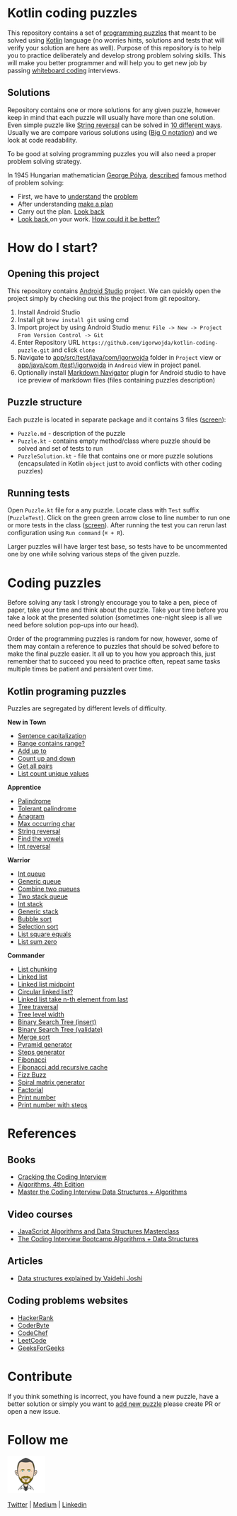 # Kotlin coding puzzles

This repository contains a set of [programming puzzles](#kotlin-programing-puzzles) that meant to be solved using
[Kotlin](https://kotlinlang.org/) language (no worries hints, solutions and tests that will verify your solution are here as well). Purpose
of this repository is to help you to practice deliberately and develop strong problem solving skills. This will make you better programmer
and will help you to get new job by passing [whiteboard coding](https://www.quora.com/What-is-whiteboard-coding) interviews.

## Solutions

Repository contains one or more solutions for any given puzzle, however keep in mind that each puzzle will usually have more than one
solution. Even simple puzzle like [String reversal](app/src/test/java/com/igorwojda/string/reverse/Reverse.md) can be solved in
[10 different ways](https://eddmann.com/posts/ten-ways-to-reverse-a-string-in-javascript/). Usually we are compare various solutions using
([Big O notation](https://medium.com/karuna-sehgal/a-simplified-explanation-of-the-big-o-notation-82523585e835)) and we look at code
readability.

To be good at solving programming puzzles you will also need a proper problem solving strategy.

In 1945 Hungarian mathematician
[George Pólya](https://en.wikipedia.org/wiki/George_P%C3%B3lya), [described](https://en.wikipedia.org/wiki/How_to_Solve_It) famous method of
problem solving:

* First, we have to [understand](https://en.wikipedia.org/wiki/Understanding) the [problem](https://en.wikipedia.org/wiki/Problem)
* After understanding [make a plan](https://en.wikipedia.org/wiki/Plan)
* Carry out the plan. [Look back](https://en.wikipedia.org/wiki/Review)
* [Look back ](https://en.wikipedia.org/wiki/Review) on your work.
  [How could it be better?](https://en.wikipedia.org/wiki/Scientific_method)

# How do I start?

## Opening this project

This repository contains [Android Studio](https://developer.android.com/studio/) project. We can quickly open the project simply
by checking out this the project from git repository.

1. Install Android Studio
2. Install git `brew install git` using cmd
3. Import project by using Android Studio menu: `File -> New -> Project From Version Control -> Git`
4. Enter Repository URL `https://github.com/igorwojda/kotlin-coding-puzzle.git`  and click `clone`
5. Navigate to [app/src/test/java/com/igorwojda](app/src/test/java/com/igorwojda/) folder in `Project` view or
   [app/java/com (test)/igorwojda](app/src/test/java/com/igorwojda/) in `Android` view in project panel.
6. Optionally install [Markdown Navigator](https://plugins.jetbrains.com/plugin/7896-markdown-navigator) plugin for Android studio to have
   ice preview of markdown files (files containing puzzles description)

## Puzzle structure

Each puzzle is located in separate package and it contains 3 files ([screen](./misc/image/SampleTask.png)):
* `Puzzle.md` - description of the puzzle
* `Puzzle.kt` - contains empty method/class where puzzle should be solved and set of tests to run
* `PuzzleSolution.kt` - file that contains one or more puzzle solutions (encapsulated in Kotlin `object` just to avoid conflicts with
  other coding puzzles)

## Running tests

Open `Puzzle.kt` file for a any puzzle. Locate class with `Test` suffix (`PuzzleTest`). Click on the green green arrow close to line number
to run one or more tests in the class ([screen](./misc/image/RunTest.png)). After running the test you can rerun last configuration using
`Run command` (`⌘ + R`).

Larger puzzles will have larger test base, so tests have to be uncommented one by one while solving various steps of the given puzzle.

# Coding puzzles

Before solving any task I strongly encourage you to take a pen, piece of paper, take your time and think about the puzzle. Take your time
before you take a look at the presented solution (sometimes one-night sleep is all we need before solution pop-ups into our head).

Order of the programming puzzles is random for now, however, some of them may contain a reference to puzzles that should be solved before
to make the final puzzle easier. It all up to you how you approach this, just remember that to succeed you need to practice often, repeat
same tasks multiple times be patient and persistent over time.

## Kotlin programing puzzles

Puzzles are segregated by different levels of difficulty.

**New in Town**
* [Sentence capitalization](app/src/test/java/com/igorwojda/string/calitalisesentence/CapitalizeSentence.md)
* [Range contains range?](app/src/test/java/com/igorwojda/range/containsrange/ContainsRange.md)
* [Add up to](app/src/test/java/com/igorwojda/int/addupto/AddUpTo.md)
* [Count up and down](app/src/test/java/com/igorwojda/various/countupanddown/CountUpAndDown.md)
* [Get all pairs](app/src/test/java/com/igorwojda/various/getallpairs/GetAllPairs.md)
* [List count unique values](app/src/test/java/com/igorwojda/list/countuniquevalues/CountUniqueValues.md)

**Apprentice**
* [Palindrome](app/src/test/java/com/igorwojda/string/palindrome/basic/Palindrome.md)
* [Tolerant palindrome](app/src/test/java/com/igorwojda/string/palindrome/tolerant/TolerantPalindrome.md)
* [Anagram](app/src/test/java/com/igorwojda/string/anagram/Anagram.md)
* [Max occurring char](app/src/test/java/com/igorwojda/string/maxchar/MaxOccurrentChar.md)
* [String reversal](app/src/test/java/com/igorwojda/string/reverse/Reverse.md)
* [Find the vowels](app/src/test/java/com/igorwojda/string/vowels/Vowels.md)
* [Int reversal](app/src/test/java/com/igorwojda/int/reverse/Reverse.md)

**Warrior**
* [Int queue](app/src/test/java/com/igorwojda/queue/int/IntQueue.md)
* [Generic queue](app/src/test/java/com/igorwojda/queue/generic/GenericQueue.md)
* [Combine two queues](app/src/test/java/com/igorwojda/queue/weave/Weave.md)
* [Two stack queue](app/src/test/java/com/igorwojda/queue/twostack/TwoStackQueue.md)
* [Int stack](app/src/test/java/com/igorwojda/stack/int/IntStack.md)
* [Generic stack](app/src/test/java/com/igorwojda/stack/generic/GenericStack.md)
* [Bubble sort](app/src/test/java/com/igorwojda/list/bubblesort/BubbleSort.md)
* [Selection sort](app/src/test/java/com/igorwojda/list/selectionsort/SelectionSort.md)
* [List square equals](app/src/test/java/com/igorwojda/list/squareequal/SquareEquals.md)
* [List sum zero](app/src/test/java/com/igorwojda/list/squareequal/SquareEquals.md)

**Commander**
* [List chunking](app/src/test/java/com/igorwojda/list/listchunk/ListChunk.md)
* [Linked list](app/src/test/java/com/igorwojda/linkedlist/base/LinkedList.md)
* [Linked list midpoint](app/src/test/java/com/igorwojda/linkedlist/midpoint/Midpoint.md)
* [Circular linked list?](app/src/test/java/com/igorwojda/linkedlist/circularcheck/CircularCheck.md)
* [Linked list take n-th element from last](app/src/test/java/com/igorwojda/linkedlist/fromlast/FromLast.md)
* [Tree traversal](app/src/test/java/com/igorwojda/tree/traversal/TreeTraversal.md)
* [Tree level width](app/src/test/java/com/igorwojda/tree/levelwidth/LevelWidth.md)
* [Binary Search Tree (insert)](app/src/test/java/com/igorwojda/binarytree/insert/Insert.md)
* [Binary Search Tree (validate)](app/src/test/java/com/igorwojda/binarytree/validate/Validate.md)
* [Merge sort](app/src/test/java/com/igorwojda/list/mergesort/MergeSort.md)
* [Pyramid generator](app/src/test/java/com/igorwojda/various/pyramidgenerator/PyramidGenerator.md)
* [Steps generator](app/src/test/java/com/igorwojda/various/stepsgenerator/StepsGenerator.md)
* [Fibonacci](app/src/test/java/com/igorwojda/various/fibonacci/basic/Fibonacci.md)
* [Fibonacci add recursive cache](app/src/test/java/com/igorwojda/various/fibonacci/recursivecached/FibonacciRecursiveCached.md)
* [Fizz Buzz](app/src/test/java/com/igorwojda/various/fizzbuzz/FizzBuzz.md)
* [Spiral matrix generator](app/src/test/java/com/igorwojda/various/spiralmatrixgenerator/SpiralMatrixGenerator.md)
* [Factorial](app/src/test/java/com/igorwojda/various/factorial/Factorial.md)
* [Print number](app/src/test/java/com/igorwojda/various/printnumber/basic/PrintNumber.md)
* [Print number with steps](app/src/test/java/com/igorwojda/various/printnumber/steps/PrintNumberWithSteps.md)

# References

## Books

* [Cracking the Coding Interview](https://www.amazon.co.uk/Cracking-Coding-Interview-6th-Programming/dp/0984782850/ref=pd_lpo_sbs_14_img_0?_encoding=UTF8&psc=1&refRID=ZKQA82B0MSD2GYPCCZYQ)
* [Algorithms, 4th Edition](https://algs4.cs.princeton.edu/home/)
* [Master the Coding Interview Data Structures + Algorithms](https://www.udemy.com/master-the-coding-interview-data-structures-algorithms/)

## Video courses

* [JavaScript Algorithms and Data Structures Masterclass](https://www.udemy.com/js-algorithms-and-data-structures-masterclass/)
* [The Coding Interview Bootcamp Algorithms + Data Structures](https://www.udemy.com/coding-interview-bootcamp-algorithms-and-data-structure/)

## Articles

* [Data structures explained by Vaidehi Joshi](https://medium.com/basecs/tagged/data-structures)

## Coding problems websites

* [HackerRank](https://www.hackerrank.com/)
* [CoderByte](https://coderbyte.com/challenges)
* [CodeChef](https://www.codechef.com/problems/school)
* [LeetCode](https://leetcode.com/problemset/all)
* [GeeksForGeeks](https://www.geeksforgeeks.org)

# Contribute

If you think something is incorrect, you have found a new puzzle, have a better solution or simply you want to [add new puzzle](/misc/wiki/adding_new_puzzle.md)
please create PR or open a new issue.

# Follow me

![avatar.png](misc/image/avatar.png)

[Twitter](https://twitter.com/igorwojda) | [Medium](https://medium.com/@igorwojda) | [Linkedin](https://www.linkedin.com/in/igorwojda/)
